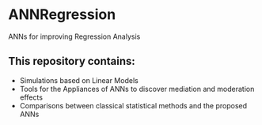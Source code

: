 # ANNRegression
ANNs for improving Regression Analysis
## This repository contains:
- Simulations based on Linear Models
- Tools for the Appliances of ANNs to discover mediation and moderation effects
- Comparisons between classical statistical methods and the proposed ANNs
